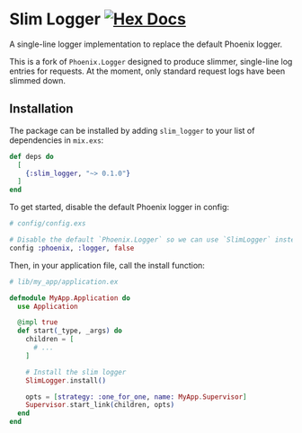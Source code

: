 # Slim Logger [![Hex Docs](https://img.shields.io/hexpm/v/slim_logger)](https://hexdocs.pm/slim_logger/readme.html)

A single-line logger implementation to replace the default Phoenix logger.

This is a fork of `Phoenix.Logger` designed to produce slimmer, single-line log entries for requests. At the moment, only standard request logs have been slimmed down.

## Installation

The package can be installed by adding `slim_logger` to your list of dependencies in `mix.exs`:

```elixir
def deps do
  [
    {:slim_logger, "~> 0.1.0"}
  ]
end
```

To get started, disable the default Phoenix logger in config:

```elixir
# config/config.exs

# Disable the default `Phoenix.Logger` so we can use `SlimLogger` instead.
config :phoenix, :logger, false
```

Then, in your application file, call the install function:

```elixir
# lib/my_app/application.ex

defmodule MyApp.Application do
  use Application

  @impl true
  def start(_type, _args) do
    children = [
      # ...
    ]

    # Install the slim logger
    SlimLogger.install()

    opts = [strategy: :one_for_one, name: MyApp.Supervisor]
    Supervisor.start_link(children, opts)
  end
end
```
